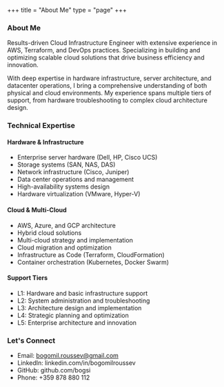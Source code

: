 +++
title = "About Me"
type = "page"
+++

### About Me

Results-driven Cloud Infrastructure Engineer with extensive experience in AWS,
Terraform, and DevOps practices. Specializing in building and optimizing
scalable cloud solutions that drive business efficiency and innovation.

With deep expertise in hardware infrastructure, server architecture, and datacenter operations,
I bring a comprehensive understanding of both physical and cloud environments. My experience spans
multiple tiers of support, from hardware troubleshooting to complex cloud architecture design.

### Technical Expertise

#### Hardware & Infrastructure
- Enterprise server hardware (Dell, HP, Cisco UCS)
- Storage systems (SAN, NAS, DAS)
- Network infrastructure (Cisco, Juniper)
- Data center operations and management
- High-availability systems design
- Hardware virtualization (VMware, Hyper-V)

#### Cloud & Multi-Cloud
- AWS, Azure, and GCP architecture
- Hybrid cloud solutions
- Multi-cloud strategy and implementation
- Cloud migration and optimization
- Infrastructure as Code (Terraform, CloudFormation)
- Container orchestration (Kubernetes, Docker Swarm)

#### Support Tiers
- L1: Hardware and basic infrastructure support
- L2: System administration and troubleshooting
- L3: Architecture design and implementation
- L4: Strategic planning and optimization
- L5: Enterprise architecture and innovation

### Let's Connect
* Email: bogomil.roussev@gmail.com
* LinkedIn: linkedin.com/in/bogomilroussev
* GitHub: github.com/bogsi
* Phone: +359 878 880 112

```
